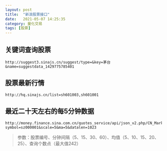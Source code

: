 ```yaml
---
layout: post
title:  "新浪股票接口"
date:   2021-05-07 14:25:35 
category: 量化交易
tags: [股票]
---
```


## 关键词查询股票
``` 
http://suggest3.sinajs.cn/suggest/type=&key=茅台&name=suggestdata_1429775785401
```


## 股票最新行情
```
http://hq.sinajs.cn/list=sh601003,sh601001
```

## 最近二十天左右的每5分钟数据 
```
http://money.finance.sina.com.cn/quotes_service/api/json_v2.php/CN_MarketData.getKLineData?symbol=sz000001&scale=5&ma=5&datalen=1023
```
>参数：股票编号、分钟间隔（5、15、30、60）、均值（5、10、15、20、25）、查询个数点（最大值242）
